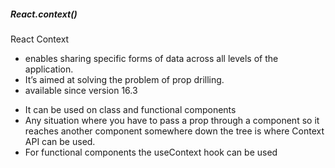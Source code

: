 ##### React.context()

React Context

- enables sharing specific forms of data across all levels of the application.
- It’s aimed at solving the problem of prop drilling.
- available since version 16.3

* It can be used on class and functional components
* Any situation where you have to pass a prop through a component so it reaches another component somewhere down the tree is where Context API can be used.
* For functional components the useContext hook can be used
